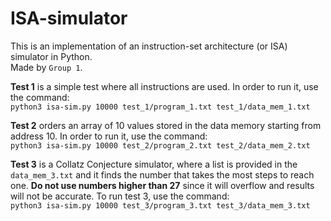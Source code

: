 # ISA-simulator
This is an implementation of an instruction-set architecture (or ISA) simulator in Python.  
Made by `Group 1`.  

**Test 1** is a simple test where all instructions are used. In order to run it, use the command:  
```python3 isa-sim.py 10000 test_1/program_1.txt test_1/data_mem_1.txt```  

**Test 2** orders an array of 10 values stored in the data memory starting from address 10. In order to run it, use the command:  
```python3 isa-sim.py 10000 test_2/program_2.txt test_2/data_mem_2.txt```  


**Test 3** is a Collatz Conjecture simulator, where a list is provided in the `data_mem_3.txt` and it finds the number that takes the most steps to reach one. **Do not use numbers higher than 27** since it will overflow and results will not be accurate. To run test 3, use the command:  
```python3 isa-sim.py 10000 test_3/program_3.txt test_3/data_mem_3.txt```
